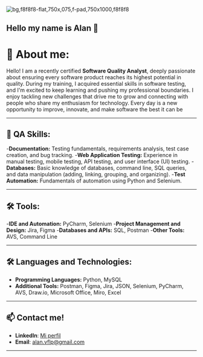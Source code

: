 ![bg,f8f8f8-flat,750x,075,f-pad,750x1000,f8f8f8](https://github.com/user-attachments/assets/24dd7d37-63ec-4b77-9520-1233f97fae20)

## Hello my name is Alan 👋

# 🙂 About me:

Hello! I am a recently certified **Software Quality Analyst**, deeply passionate about ensuring every software product reaches its highest potential in quality. During my training, I acquired essential skills in software testing, and I'm excited to keep learning and pushing my professional boundaries. I enjoy tackling new challenges that drive me to grow and connecting with people who share my enthusiasm for technology. Every day is a new opportunity to improve, innovate, and make software the best it can be

---

## 🙂 QA Skills:


-**Documentation:** Testing fundamentals, requirements analysis, test case creation, and bug tracking.
-**Web Application Testing:** Experience in manual testing, mobile testing, API testing, and user interface (UI) testing.
-**Databases:** Basic knowledge of databases, command line, SQL queries, and data manipulation (adding, linking, grouping, and organizing).
-**Test Automation:** Fundamentals of automation using Python and Selenium.



---

## 🛠️ Tools:


-**IDE and Automation:** PyCharm, Selenium
-**Project Management and Design:** Jira, Figma
-**Databases and APIs:** SQL, Postman
-**Other Tools:** AVS, Command Line

---


## 🛠️ Languages and Technologies:

- **Programming Languages:** Python, MySQL
- **Additional Tools:** Postman, Figma, Jira, JSON, Selenium, PyCharm, AVS, Draw.io, Microsoft Office, Miro, Excel

  
---

## 📫 Contact me!

- **LinkedIn**: [Mi perfil](https://www.linkedin.com/in/alan-rodriguez-47142a334/)
- **Email**: [alan.vflp@gmail.com](mailto:alan.vflp@gmail.com)


---

